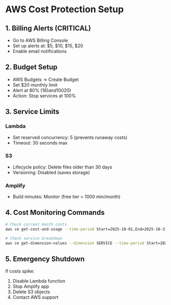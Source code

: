 # AWS Cost Protection Setup

## 1. Billing Alerts (CRITICAL)
- Go to AWS Billing Console
- Set up alerts at: $5, $10, $15, $20
- Enable email notifications

## 2. Budget Setup
- AWS Budgets → Create Budget
- Set $20 monthly limit
- Alert at 80% ($16) and 100% ($20)
- Action: Stop services at 100%

## 3. Service Limits
### Lambda
- Set reserved concurrency: 5 (prevents runaway costs)
- Timeout: 30 seconds max

### S3
- Lifecycle policy: Delete files older than 30 days
- Versioning: Disabled (saves storage)

### Amplify
- Build minutes: Monitor (free tier = 1000 min/month)

## 4. Cost Monitoring Commands
```bash
# Check current month costs
aws ce get-cost-and-usage --time-period Start=2025-10-01,End=2025-10-31 --granularity MONTHLY --metrics BlendedCost

# Check service breakdown
aws ce get-dimension-values --dimension SERVICE --time-period Start=2025-10-01,End=2025-10-31
```

## 5. Emergency Shutdown
If costs spike:
1. Disable Lambda function
2. Stop Amplify app
3. Delete S3 objects
4. Contact AWS support